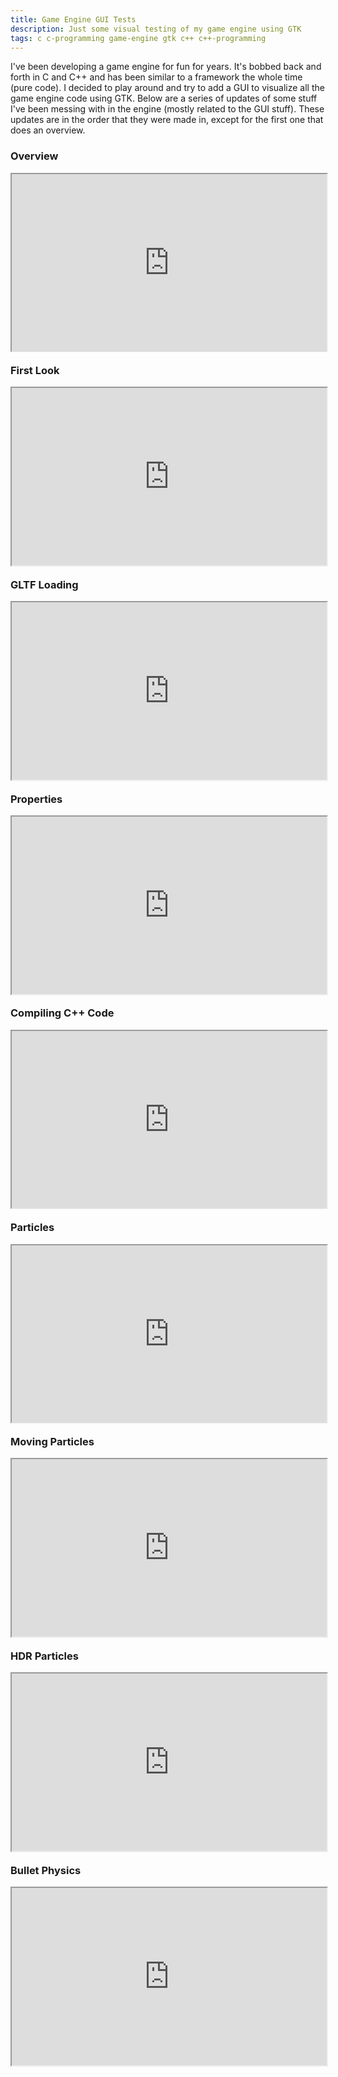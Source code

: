 ```yaml
---
title: Game Engine GUI Tests
description: Just some visual testing of my game engine using GTK
tags: c c-programming game-engine gtk c++ c++-programming
---
```


I've been developing a game engine for fun for years. It's bobbed back and forth in C and C++ and has been similar to a framework the whole time (pure code). I decided to play around and try to add a GUI to visualize all the game engine code using GTK. Below are a series of updates of some stuff I've been messing with in the engine (mostly related to the GUI stuff). These updates are in the order that they were made in, except for the first one that does an overview.

### Overview
<div style="width:100%;padding-top:56.25%;position:relative;">
<iframe id="lbry-iframe" style="min-width:100%;min-height:100%;position:absolute;top:0;" src="https://odysee.com/$/embed/engine-updates-overview/bd1cb795bfd5340edb583a6c06a293e9aa5e0cff" allowfullscreen></iframe>
</div>

### First Look
<div style="width:100%;padding-top:56.25%;position:relative;">
<iframe id="lbry-iframe" style="min-width:100%;min-height:100%;position:absolute;top:0;" src="https://odysee.com/$/embed/engine-updates-first-look/40d40432f872f64a8784d9e26420e46e41e8e2a5" allowfullscreen></iframe>
</div>

### GLTF Loading
<div style="width:100%;padding-top:56.25%;position:relative;">
<iframe id="lbry-iframe" style="min-width:100%;min-height:100%;position:absolute;top:0;" src="https://odysee.com/$/embed/engine-updates-gltf-loading/12ab8b1cab50d2cde49aab8db9c70398041f3306" allowfullscreen></iframe>
</div>

### Properties
<div style="width:100%;padding-top:56.25%;position:relative;">
<iframe id="lbry-iframe" style="min-width:100%;min-height:100%;position:absolute;top:0;" src="https://odysee.com/$/embed/engine-updates-properties-updating/52f342eddd934605fcb49010b3dc486ffdd5563b" allowfullscreen></iframe>
</div>

### Compiling C++ Code
<div style="width:100%;padding-top:56.25%;position:relative;">
<iframe id="lbry-iframe" style="min-width:100%;min-height:100%;position:absolute;top:0;" src="https://odysee.com/$/embed/engine-updates-compiling-c%2B%2B-code/1ebb328c840c406bc243c90085a1f875360f635d" allowfullscreen></iframe>
</div>

### Particles
<div style="width:100%;padding-top:56.25%;position:relative;">
<iframe id="lbry-iframe" style="min-width:100%;min-height:100%;position:absolute;top:0;" src="https://odysee.com/$/embed/engine-updates-particles/702d2abb1c6aec7705e5622a7df505a9368540c2" allowfullscreen></iframe>
</div>

### Moving Particles
<div style="width:100%;padding-top:56.25%;position:relative;">
<iframe id="lbry-iframe" style="min-width:100%;min-height:100%;position:absolute;top:0;" src="https://odysee.com/$/embed/engine-updates-moving-particles/dffe6030ba3f5a24d57f8ead45e51d4929ac12e1" allowfullscreen></iframe>
</div>

### HDR Particles
<div style="width:100%;padding-top:56.25%;position:relative;">
<iframe id="lbry-iframe" style="min-width:100%;min-height:100%;position:absolute;top:0;" src="https://odysee.com/$/embed/engine-updates-hdr-particles/77d616fc774d68e397825733b37f50ecc3bf0fe6" allowfullscreen></iframe>
</div>

### Bullet Physics
<div style="width:100%;padding-top:56.25%;position:relative;">
<iframe id="lbry-iframe" style="min-width:100%;min-height:100%;position:absolute;top:0;" src="https://odysee.com/$/embed/engine-updates-bullet-physics/1964944f2ddec1c7d9408b8081407e2cf24fadf6" allowfullscreen></iframe>
</div>
